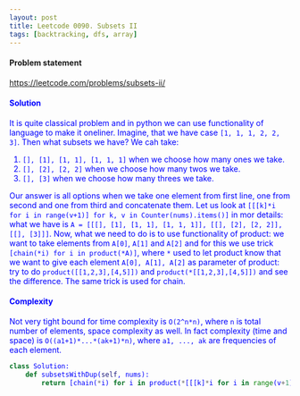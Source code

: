 ```yaml
---
layout: post
title: Leetcode 0090. Subsets II
tags: [backtracking, dfs, array]
---
```


#### Problem statement

<a href="https://leetcode.com/problems/subsets-ii/"> <font color = blue>https://leetcode.com/problems/subsets-ii/

#### Solution
It is quite classical problem and in python we can use functionality of language to make it oneliner.
Imagine, that we have case `[1, 1, 1, 2, 2, 3]`. Then what subsets we have? We cah take:
1. `[], [1], [1, 1], [1, 1, 1]` when we choose how many ones we take.
2. `[], [2], [2, 2]` when we choose how many twos we take.
3. `[], [3]` when we choose how many threes we take.

Our answer is all options when we take one element from first line, one from second and one from third and concatenate them.
Let us look at `[[[k]*i for i in range(v+1)] for k, v in Counter(nums).items()]` in mor details: what we have is `A = [[[], [1], [1, 1], [1, 1, 1]], [[], [2], [2, 2]], [[], [3]]]`. Now, what we need to do is to use functionality of product: we want to take elements from `A[0]`, `A[1]` and `A[2]` and for this we use trick `[chain(*i) for i in product(*A)]`, where `*` used to let product know that we want to give each element `A[0], A[1], A[2]` as parameter of product: try to do `product([[1,2,3],[4,5]])` and `product(*[[1,2,3],[4,5]])` and see the difference. The same trick is used for chain.

#### Complexity
Not very tight bound for time complexity is `O(2^n*n)`, where `n` is total number of elements, space complexity as well. In fact complexity (time and space) is `O((a1+1)*...*(ak+1)*n)`, where `a1, ..., ak` are frequencies of each element.

```python
class Solution:
    def subsetsWithDup(self, nums):
        return [chain(*i) for i in product(*[[[k]*i for i in range(v+1)] for k, v in Counter(nums).items()])]
```